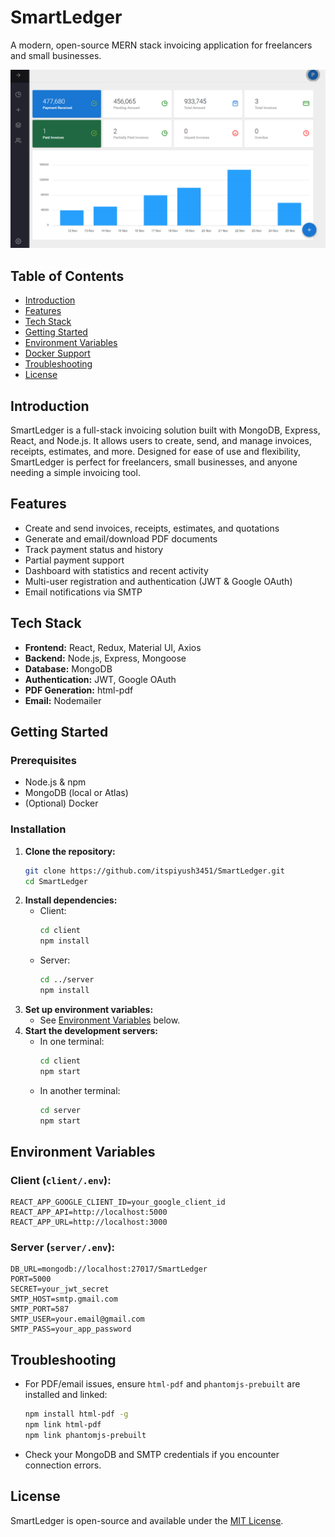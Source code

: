 # SmartLedger

A modern, open-source MERN stack invoicing application for freelancers and small businesses.

![Alt](DashBoard.png)

## Table of Contents
- [Introduction](#introduction)
- [Features](#features)
- [Tech Stack](#tech-stack)
- [Getting Started](#getting-started)
- [Environment Variables](#environment-variables)
- [Docker Support](#docker-support)
- [Troubleshooting](#troubleshooting)
- [License](#license)

## Introduction
SmartLedger is a full-stack invoicing solution built with MongoDB, Express, React, and Node.js. It allows users to create, send, and manage invoices, receipts, estimates, and more. Designed for ease of use and flexibility, SmartLedger is perfect for freelancers, small businesses, and anyone needing a simple invoicing tool.

## Features
- Create and send invoices, receipts, estimates, and quotations
- Generate and email/download PDF documents
- Track payment status and history
- Partial payment support
- Dashboard with statistics and recent activity
- Multi-user registration and authentication (JWT & Google OAuth)
- Email notifications via SMTP

## Tech Stack
- **Frontend:** React, Redux, Material UI, Axios
- **Backend:** Node.js, Express, Mongoose
- **Database:** MongoDB
- **Authentication:** JWT, Google OAuth
- **PDF Generation:** html-pdf
- **Email:** Nodemailer

## Getting Started
### Prerequisites
- Node.js & npm
- MongoDB (local or Atlas)
- (Optional) Docker

### Installation
1. **Clone the repository:**
   ```bash
   git clone https://github.com/itspiyush3451/SmartLedger.git
   cd SmartLedger
   ```
2. **Install dependencies:**
   - Client:
     ```bash
     cd client
     npm install
     ```
   - Server:
     ```bash
     cd ../server
     npm install
     ```
3. **Set up environment variables:**
   - See [Environment Variables](#environment-variables) below.
4. **Start the development servers:**
   - In one terminal:
     ```bash
     cd client
     npm start
     ```
   - In another terminal:
     ```bash
     cd server
     npm start
     ```

## Environment Variables
### Client (`client/.env`):
```
REACT_APP_GOOGLE_CLIENT_ID=your_google_client_id
REACT_APP_API=http://localhost:5000
REACT_APP_URL=http://localhost:3000
```

### Server (`server/.env`):
```
DB_URL=mongodb://localhost:27017/SmartLedger
PORT=5000
SECRET=your_jwt_secret
SMTP_HOST=smtp.gmail.com
SMTP_PORT=587
SMTP_USER=your.email@gmail.com
SMTP_PASS=your_app_password
```



## Troubleshooting
- For PDF/email issues, ensure `html-pdf` and `phantomjs-prebuilt` are installed and linked:
  ```bash
  npm install html-pdf -g
  npm link html-pdf
  npm link phantomjs-prebuilt
  ```
- Check your MongoDB and SMTP credentials if you encounter connection errors.

## License
SmartLedger is open-source and available under the [MIT License](LICENSE).
